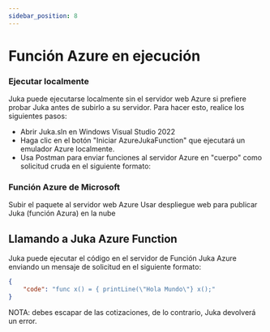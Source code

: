 ```yaml
---
sidebar_position: 8
---
```


# Función Azure en ejecución

### Ejecutar localmente
Juka puede ejecutarse localmente sin el servidor web Azure si prefiere probar Juka antes de subirlo a su servidor. Para hacer esto, realice los siguientes pasos:
- Abrir Juka.sln en Windows Visual Studio 2022
- Haga clic en el botón "Iniciar AzureJukaFunction" que ejecutará un emulador Azure localmente.
- Usa Postman para enviar funciones al servidor Azure en "cuerpo" como solicitud cruda en el siguiente formato:


### Función Azure de Microsoft
Subir el paquete al servidor web Azure Usar despliegue web para publicar Juka (función Azura) en la nube

## Llamando a Juka Azure Function

Juka puede ejecutar el código en el servidor de Función Juka Azure enviando un mensaje de solicitud en el siguiente formato:

```json
{
    "code": "func x() = { printLine(\"Hola Mundo\"} x();"
}
```

NOTA: debes escapar de las cotizaciones, de lo contrario, Juka devolverá un error.